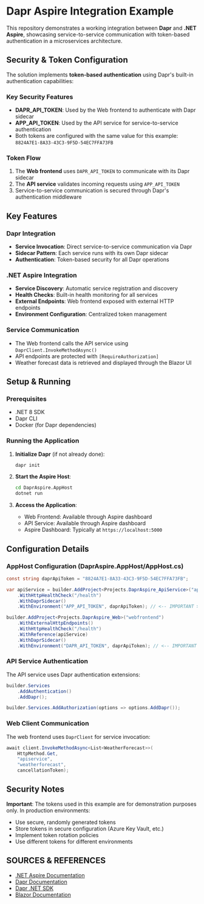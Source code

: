# Dapr Aspire Integration Example

This repository demonstrates a working integration between **Dapr** and **.NET Aspire**, showcasing service-to-service communication with token-based authentication in a microservices architecture.

## Security & Token Configuration

The solution implements **token-based authentication** using Dapr's built-in authentication capabilities:

### Key Security Features

- **DAPR_API_TOKEN**: Used by the Web frontend to authenticate with Dapr sidecar
- **APP_API_TOKEN**: Used by the API service for service-to-service authentication
- Both tokens are configured with the same value for this example: `8824A7E1-8A33-43C3-9F5D-54EC7FFA73FB`

### Token Flow

1. The **Web frontend** uses `DAPR_API_TOKEN` to communicate with its Dapr sidecar
2. The **API service** validates incoming requests using `APP_API_TOKEN`
3. Service-to-service communication is secured through Dapr's authentication middleware


## Key Features

### Dapr Integration
- **Service Invocation**: Direct service-to-service communication via Dapr
- **Sidecar Pattern**: Each service runs with its own Dapr sidecar
- **Authentication**: Token-based security for all Dapr operations

### .NET Aspire Integration
- **Service Discovery**: Automatic service registration and discovery
- **Health Checks**: Built-in health monitoring for all services
- **External Endpoints**: Web frontend exposed with external HTTP endpoints
- **Environment Configuration**: Centralized token management

### Service Communication
- The Web frontend calls the API service using `DaprClient.InvokeMethodAsync()`
- API endpoints are protected with `[RequireAuthorization]`
- Weather forecast data is retrieved and displayed through the Blazor UI

## Setup & Running

### Prerequisites
- .NET 8 SDK
- Dapr CLI
- Docker (for Dapr dependencies)

### Running the Application

1. **Initialize Dapr** (if not already done):
   ```bash
   dapr init
   ```

2. **Start the Aspire Host**:
   ```bash
   cd DaprAspire.AppHost
   dotnet run
   ```

3. **Access the Application**:
   - Web Frontend: Available through Aspire dashboard
   - API Service: Available through Aspire dashboard
   - Aspire Dashboard: Typically at `https://localhost:5000`

## Configuration Details

### AppHost Configuration (DaprAspire.AppHost/AppHost.cs)

```csharp
const string daprApiToken = "8824A7E1-8A33-43C3-9F5D-54EC7FFA73FB";

var apiService = builder.AddProject<Projects.DaprAspire_ApiService>("apiservice")
    .WithHttpHealthCheck("/health")
    .WithDaprSidecar()
    .WithEnvironment("APP_API_TOKEN", daprApiToken); // <-- IMPORTANT >

builder.AddProject<Projects.DaprAspire_Web>("webfrontend")
    .WithExternalHttpEndpoints()
    .WithHttpHealthCheck("/health")
    .WithReference(apiService)
    .WithDaprSidecar()
    .WithEnvironment("DAPR_API_TOKEN", daprApiToken); // <-- IMPORTANT >
```

### API Service Authentication

The API service uses Dapr authentication extensions:

```csharp
builder.Services
    .AddAuthentication()
    .AddDapr();

builder.Services.AddAuthorization(options => options.AddDapr());
```

### Web Client Communication

The web frontend uses `DaprClient` for service invocation:

```csharp
await client.InvokeMethodAsync<List<WeatherForecast>>(
    HttpMethod.Get,
    "apiservice",
    "weatherforecast",
    cancellationToken);
```

## Security Notes

**Important**: The tokens used in this example are for demonstration purposes only. In production environments:

- Use secure, randomly generated tokens
- Store tokens in secure configuration (Azure Key Vault, etc.)
- Implement token rotation policies
- Use different tokens for different environments

## SOURCES & REFERENCES

- [.NET Aspire Documentation](https://learn.microsoft.com/en-us/dotnet/aspire/)
- [Dapr Documentation](https://docs.dapr.io/)
- [Dapr .NET SDK](https://docs.dapr.io/developing-applications/sdks/dotnet/)
- [Blazor Documentation](https://learn.microsoft.com/en-us/aspnet/core/blazor/)